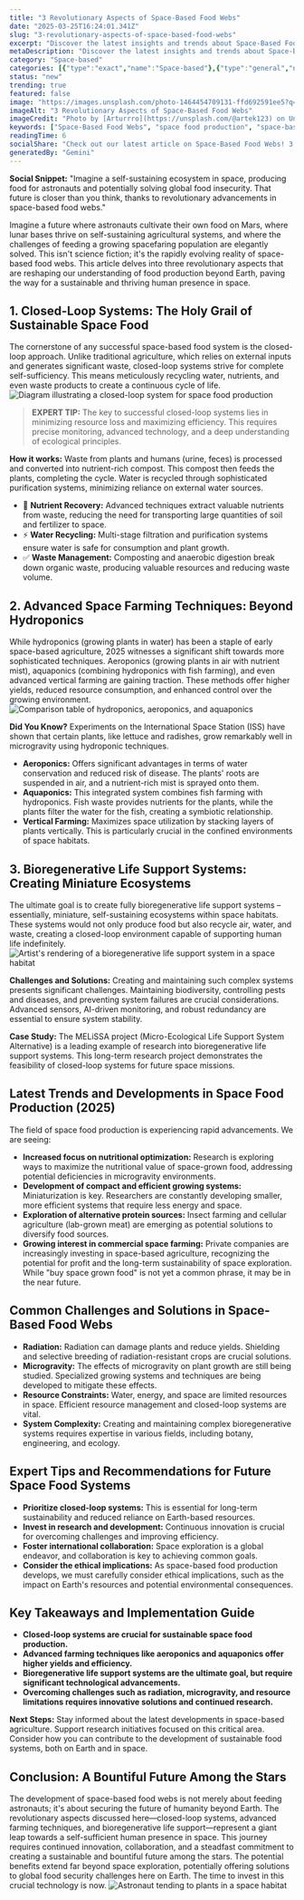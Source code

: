 ```yaml
---
title: "3 Revolutionary Aspects of Space-Based Food Webs"
date: "2025-03-25T16:24:01.341Z"
slug: "3-revolutionary-aspects-of-space-based-food-webs"
excerpt: "Discover the latest insights and trends about Space-Based Food Webs. This comprehensive guide covers everything you need to know about Space-Based Food Webs in 2025."
metaDescription: "Discover the latest insights and trends about Space-Based Food Webs. This comprehensive guide covers everything you need to know about Space-Based Food Web..."
category: "Space-based"
categories: [{"type":"exact","name":"Space-based"},{"type":"general","name":"Biology"},{"type":"medium","name":"Ecology"},{"type":"specific","name":"Closed Systems"},{"type":"niche","name":"Nutrient Cycling"}]
status: "new"
trending: true
featured: false
image: "https://images.unsplash.com/photo-1464454709131-ffd692591ee5?q=85&w=1200&fit=max&fm=webp&auto=compress"
imageAlt: "3 Revolutionary Aspects of Space-Based Food Webs"
imageCredit: "Photo by [Arturrro](https://unsplash.com/@artek123) on Unsplash"
keywords: ["Space-Based Food Webs", "space food production", "space-based agriculture", "closed loop food systems space", "sustainable space food", "space farming techniques", "future of space food", "commercial space farming", "buy space grown food", "how to grow food in space"]
readingTime: 6
socialShare: "Check out our latest article on Space-Based Food Webs! 3 Revolutionary Aspects of Space-Based Food Webs #Space-Based Food Webs #space food production #space-based agriculture"
generatedBy: "Gemini"
---
```




**Social Snippet:**  "Imagine a self-sustaining ecosystem in space, producing food for astronauts and potentially solving global food insecurity.  That future is closer than you think, thanks to revolutionary advancements in space-based food webs."

Imagine a future where astronauts cultivate their own food on Mars, where lunar bases thrive on self-sustaining agricultural systems, and where the challenges of feeding a growing spacefaring population are elegantly solved. This isn't science fiction; it's the rapidly evolving reality of space-based food webs.  This article delves into three revolutionary aspects that are reshaping our understanding of food production beyond Earth, paving the way for a sustainable and thriving human presence in space.

## 1.  Closed-Loop Systems: The Holy Grail of Sustainable Space Food

The cornerstone of any successful space-based food system is the closed-loop approach. Unlike traditional agriculture, which relies on external inputs and generates significant waste, closed-loop systems strive for complete self-sufficiency.  This means meticulously recycling water, nutrients, and even waste products to create a continuous cycle of life.  ![Diagram illustrating a closed-loop system for space food production](https://images.unsplash.com/photo-1473093295043-cdd812d0e601?q=85&w=1200&fit=max&fm=webp&auto=compress)

> **EXPERT TIP:**  The key to successful closed-loop systems lies in minimizing resource loss and maximizing efficiency.  This requires precise monitoring, advanced technology, and a deep understanding of ecological principles.

**How it works:**  Waste from plants and humans (urine, feces) is processed and converted into nutrient-rich compost. This compost then feeds the plants, completing the cycle.  Water is recycled through sophisticated purification systems, minimizing reliance on external water sources.  

* 🔑 **Nutrient Recovery:**  Advanced techniques extract valuable nutrients from waste, reducing the need for transporting large quantities of soil and fertilizer to space.
* ⚡ **Water Recycling:**  Multi-stage filtration and purification systems ensure water is safe for consumption and plant growth.
* ✅ **Waste Management:**  Composting and anaerobic digestion break down organic waste, producing valuable resources and reducing waste volume.

## 2. Advanced Space Farming Techniques: Beyond Hydroponics

While hydroponics (growing plants in water) has been a staple of early space-based agriculture, 2025 witnesses a significant shift towards more sophisticated techniques.  Aeroponics (growing plants in air with nutrient mist), aquaponics (combining hydroponics with fish farming), and even advanced vertical farming are gaining traction. These methods offer higher yields, reduced resource consumption, and enhanced control over the growing environment. ![Comparison table of hydroponics, aeroponics, and aquaponics](https://images.unsplash.com/photo-1511690656952-34342bb7c2f2?q=85&w=1200&fit=max&fm=webp&auto=compress)

**Did You Know?**  Experiments on the International Space Station (ISS) have shown that certain plants, like lettuce and radishes, grow remarkably well in microgravity using hydroponic techniques.

* **Aeroponics:**  Offers significant advantages in terms of water conservation and reduced risk of disease. The plants' roots are suspended in air, and a nutrient-rich mist is sprayed onto them.
* **Aquaponics:**  This integrated system combines fish farming with hydroponics. Fish waste provides nutrients for the plants, while the plants filter the water for the fish, creating a symbiotic relationship.
* **Vertical Farming:**  Maximizes space utilization by stacking layers of plants vertically. This is particularly crucial in the confined environments of space habitats.

## 3.  Bioregenerative Life Support Systems: Creating Miniature Ecosystems

The ultimate goal is to create fully bioregenerative life support systems – essentially, miniature, self-sustaining ecosystems within space habitats. These systems would not only produce food but also recycle air, water, and waste, creating a closed-loop environment capable of supporting human life indefinitely. ![Artist's rendering of a bioregenerative life support system in a space habitat](https://images.unsplash.com/photo-1498837167922-ddd27525d352?q=85&w=1200&fit=max&fm=webp&auto=compress)

**Challenges and Solutions:**  Creating and maintaining such complex systems presents significant challenges. Maintaining biodiversity, controlling pests and diseases, and preventing system failures are crucial considerations.  Advanced sensors, AI-driven monitoring, and robust redundancy are essential to ensure system stability.

**Case Study:**  The MELiSSA project (Micro-Ecological Life Support System Alternative) is a leading example of research into bioregenerative life support systems.  This long-term research project demonstrates the feasibility of closed-loop systems for future space missions.

##  Latest Trends and Developments in Space Food Production (2025)

The field of space food production is experiencing rapid advancements.  We are seeing:

* **Increased focus on nutritional optimization:**  Research is exploring ways to maximize the nutritional value of space-grown food, addressing potential deficiencies in microgravity environments.
* **Development of compact and efficient growing systems:**  Miniaturization is key.  Researchers are constantly developing smaller, more efficient systems that require less energy and space.
* **Exploration of alternative protein sources:**  Insect farming and cellular agriculture (lab-grown meat) are emerging as potential solutions to diversify food sources.
* **Growing interest in commercial space farming:**  Private companies are increasingly investing in space-based agriculture, recognizing the potential for profit and the long-term sustainability of space exploration.  While "buy space grown food" is not yet a common phrase, it may be in the near future.

## Common Challenges and Solutions in Space-Based Food Webs

* **Radiation:**  Radiation can damage plants and reduce yields.  Shielding and selective breeding of radiation-resistant crops are crucial solutions.
* **Microgravity:**  The effects of microgravity on plant growth are still being studied.  Specialized growing systems and techniques are being developed to mitigate these effects.
* **Resource Constraints:**  Water, energy, and space are limited resources in space.  Efficient resource management and closed-loop systems are vital.
* **System Complexity:**  Creating and maintaining complex bioregenerative systems requires expertise in various fields, including botany, engineering, and ecology.

## Expert Tips and Recommendations for Future Space Food Systems

* **Prioritize closed-loop systems:**  This is essential for long-term sustainability and reduced reliance on Earth-based resources.
* **Invest in research and development:**  Continuous innovation is crucial for overcoming challenges and improving efficiency.
* **Foster international collaboration:**  Space exploration is a global endeavor, and collaboration is key to achieving common goals.
* **Consider the ethical implications:**  As space-based food production develops, we must carefully consider ethical implications, such as the impact on Earth's resources and potential environmental consequences.

## Key Takeaways and Implementation Guide

* **Closed-loop systems are crucial for sustainable space food production.**
* **Advanced farming techniques like aeroponics and aquaponics offer higher yields and efficiency.**
* **Bioregenerative life support systems are the ultimate goal, but require significant technological advancements.**
* **Overcoming challenges such as radiation, microgravity, and resource limitations requires innovative solutions and continued research.**

**Next Steps:**  Stay informed about the latest developments in space-based agriculture. Support research initiatives focused on this critical area. Consider how you can contribute to the development of sustainable food systems, both on Earth and in space.

## Conclusion:  A Bountiful Future Among the Stars

The development of space-based food webs is not merely about feeding astronauts; it's about securing the future of humanity beyond Earth.  The revolutionary aspects discussed here—closed-loop systems, advanced farming techniques, and bioregenerative life support—represent a giant leap towards a self-sufficient human presence in space.  This journey requires continued innovation, collaboration, and a steadfast commitment to creating a sustainable and bountiful future among the stars.  The potential benefits extend far beyond space exploration, potentially offering solutions to global food security challenges here on Earth.  The time to invest in this crucial technology is now. ![Astronaut tending to plants in a space habitat](https://images.unsplash.com/photo-1466637574441-749b8f19452f?q=85&w=1200&fit=max&fm=webp&auto=compress)
